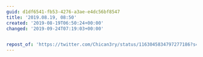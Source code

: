 ```yaml
---
guid: d1df6541-fb53-4276-a3ae-e4dc56bf8547
title: '2019.08.19, 08:50'
created: '2019-08-19T06:50:24+00:00'
changed: '2019-09-24T07:19:03+00:00'


repost_of: 'https://twitter.com/Chican3ry/status/1163045834797277186?s=20'
---
```


